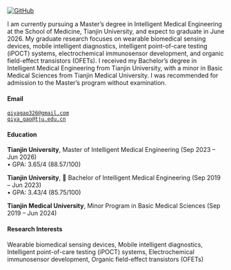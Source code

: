[![GitHub](https://img.shields.io/badge/GitHub-QiyaGao326-blue?logo=github)](https://github.com/QiyaGao326)


I am currently pursuing a Master’s degree in Intelligent Medical Engineering at the School of Medicine, Tianjin University, and expect to graduate in June 2026. My graduate research focuses on wearable biomedical sensing devices, mobile intelligent diagnostics, intelligent point-of-care testing (iPOCT) systems, electrochemical immunosensor development, and organic field-effect transistors (OFETs). I received my Bachelor’s degree in Intelligent Medical Engineering from Tianjin University, with a minor in Basic Medical Sciences from Tianjin Medical University. I was recommended for admission to the Master’s program without examination.

#### Email  
<code>qiyagao326@gmail.com</code>  
<code>qiya_gao@tju.edu.cn</code>

#### Education  
**Tianjin University**, Master of Intelligent Medical Engineering (Sep 2023 – Jun 2026)  
• GPA: 3.65/4 (88.57/100)

**Tianjin University**, 	Bachelor of Intelligent Medical Engineering (Sep 2019 – Jun 2023)  
• GPA: 3.43/4 (85.75/100)  

**Tianjin Medical University**, Minor Program in Basic Medical Sciences (Sep 2019 – Jun 2024)  

#### Research Interests  
Wearable biomedical sensing devices, Mobile intelligent diagnostics, Intelligent point-of-care testing (iPOCT) systems, Electrochemical immunosensor development, Organic field-effect transistors (OFETs)
